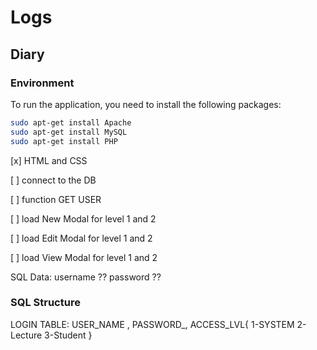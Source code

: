 
# Logs

## Diary

### Environment

To run the application, you need to install the following packages:

```bash
sudo apt-get install Apache
sudo apt-get install MySQL
sudo apt-get install PHP
```

[x] HTML and CSS

[ ] connect to the DB

[ ] function GET USER

[ ] load New Modal for level 1 and 2

[ ] load Edit Modal for level 1 and 2

[ ] load View Modal for level 1 and 2

SQL Data: username ?? password ??

### SQL Structure

LOGIN TABLE:
USER_NAME , PASSWORD_, ACCESS_LVL{ 1-SYSTEM 2-Lecture 3-Student }
